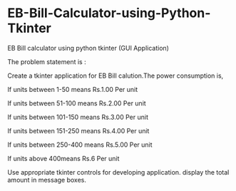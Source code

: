 # EB-Bill-Calculator-using-Python-Tkinter
EB Bill calculator using python tkinter (GUI Application)


The problem statement is :

Create a tkinter application for EB Bill calution.The power consumption is,

If units between 1-50 means Rs.1.00 Per unit

If units between 51-100 means Rs.2.00 Per unit

If units between 101-150 means Rs.3.00 Per unit

If units between 151-250 means Rs.4.00 Per unit

If units between 250-400 means Rs.5.00 Per unit

If units above 400means Rs.6 Per unit

Use appropriate tkinter controls for developing application. display the total amount in message boxes.
